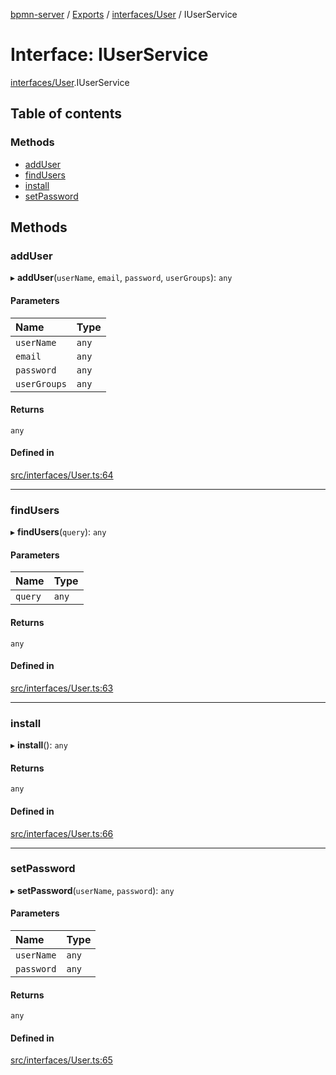 [bpmn-server](../README.md) / [Exports](../modules.md) / [interfaces/User](../modules/interfaces_User.md) / IUserService

# Interface: IUserService

[interfaces/User](../modules/interfaces_User.md).IUserService

## Table of contents

### Methods

- [addUser](interfaces_User.IUserService.md#adduser)
- [findUsers](interfaces_User.IUserService.md#findusers)
- [install](interfaces_User.IUserService.md#install)
- [setPassword](interfaces_User.IUserService.md#setpassword)

## Methods

### addUser

▸ **addUser**(`userName`, `email`, `password`, `userGroups`): `any`

#### Parameters

| Name | Type |
| :------ | :------ |
| `userName` | `any` |
| `email` | `any` |
| `password` | `any` |
| `userGroups` | `any` |

#### Returns

`any`

#### Defined in

[src/interfaces/User.ts:64](https://github.com/linonetwo/bpmn-server/blob/02da6f2/src/interfaces/User.ts#L64)

___

### findUsers

▸ **findUsers**(`query`): `any`

#### Parameters

| Name | Type |
| :------ | :------ |
| `query` | `any` |

#### Returns

`any`

#### Defined in

[src/interfaces/User.ts:63](https://github.com/linonetwo/bpmn-server/blob/02da6f2/src/interfaces/User.ts#L63)

___

### install

▸ **install**(): `any`

#### Returns

`any`

#### Defined in

[src/interfaces/User.ts:66](https://github.com/linonetwo/bpmn-server/blob/02da6f2/src/interfaces/User.ts#L66)

___

### setPassword

▸ **setPassword**(`userName`, `password`): `any`

#### Parameters

| Name | Type |
| :------ | :------ |
| `userName` | `any` |
| `password` | `any` |

#### Returns

`any`

#### Defined in

[src/interfaces/User.ts:65](https://github.com/linonetwo/bpmn-server/blob/02da6f2/src/interfaces/User.ts#L65)

